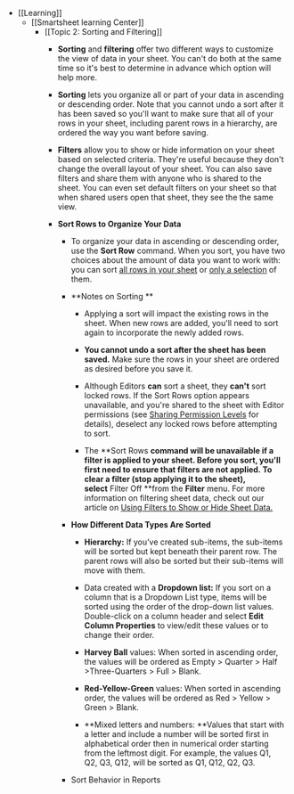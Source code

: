 - [[Learning]]
	 - [[Smartsheet learning Center]]
		 - [[Topic 2: Sorting and Filtering]]
			 - **Sorting** and **filtering** offer two different ways to customize the view of data in your sheet. You can't do both at the same time so it's best to determine in advance which option will help more.

			 - **Sorting** lets you organize all or part of your data in ascending or descending order. Note that you cannot undo a sort after it has been saved so you'll want to make sure that all of your rows in your sheet, including parent rows in a hierarchy, are ordered the way you want before saving.

			 - **Filters** allow you to show or hide information on your sheet based on selected criteria. They're useful because they don't change the overall layout of your sheet. You can also save filters and share them with anyone who is shared to the sheet. You can even set default filters on your sheet so that when shared users open that sheet, they see the the same view.

			 - **Sort Rows to Organize Your Data**
				 - To organize your data in ascending or descending order, use the **Sort Row** command. When you sort, you have two choices about the amount of data you want to work with: you can sort [all rows in your sheet](https://help.smartsheet.com/learning-track/smartsheet-intermediate/sorting-and-filtering#all_rows) or [only a selection](https://help.smartsheet.com/learning-track/smartsheet-intermediate/sorting-and-filtering#selection) of them.

				 - **Notes on Sorting **
					 - Applying a sort will impact the existing rows in the sheet. When new rows are added, you'll need to sort again to incorporate the newly added rows.

					 - **You cannot undo a sort after the sheet has been saved.** Make sure the rows in your sheet are ordered as desired before you save it.

					 - Although Editors __can__ sort a sheet, they __can't__ sort locked rows. If the Sort Rows option appears unavailable, and you're shared to the sheet with Editor permissions (see [Sharing Permission Levels](https://help.smartsheet.com/articles/1155182) for details), deselect any locked rows before attempting to sort.

					 - The **Sort Rows **command will be unavailable if a filter is applied to your sheet. Before you sort, you'll first need to ensure that filters are not applied. To clear a filter (stop applying it to the sheet), select** Filter Off **from the **Filter** menu. For more information on filtering sheet data, check out our article on [Using Filters to Show or Hide Sheet Data.](https://help.smartsheet.com/articles/504659)

				 - **How Different Data Types Are Sorted**
					 - **Hierarchy:** If you’ve created sub-items, the sub-items will be sorted but kept beneath their parent row. The parent rows will also be sorted but their sub-items will move with them.

					 - Data created with a **Dropdown list:** If you sort on a column that is a Dropdown List type, items will be sorted using the order of the drop-down list values. Double-click on a column header and select **Edit Column Properties** to view/edit these values or to change their order.

					 - **Harvey Ball** values: When sorted in ascending order, the values will be ordered as Empty > Quarter > Half >Three-Quarters > Full > Blank.

					 - **Red-Yellow-Green** values: When sorted in ascending order, the values will be ordered as Red > Yellow > Green > Blank.

					 - **Mixed letters and numbers: **Values that start with a letter and include a number will be sorted first in alphabetical order then in numerical order starting from the leftmost digit. For example, the values Q1, Q2, Q3, Q12, will be sorted as Q1, Q12, Q2, Q3.

				 - Sort Behavior in Reports
